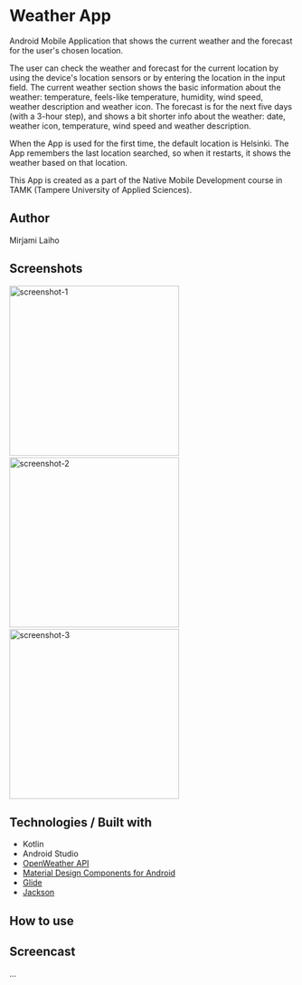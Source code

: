 # Weather App

Android Mobile Application that shows the current weather and the forecast for the user's chosen location.

The user can check the weather and forecast for the current location by using the device's location sensors or by entering the location in the input field.
The current weather section shows the basic information about the weather: temperature, feels-like temperature, humidity, wind speed, weather description and weather icon. The forecast is for the next five days (with a 3-hour step), and shows a bit shorter info about the weather: date, weather icon, temperature, wind speed and weather description.

When the App is used for the first time, the default location is Helsinki. The App remembers the last location searched, so when it restarts, it shows the weather based on that location.

This App is created as a part of the Native Mobile Development course in TAMK (Tampere University of Applied Sciences).

## Author

Mirjami Laiho

## Screenshots

<img width="300" alt="screenshot-1" src="https://user-images.githubusercontent.com/77788900/169082019-a50627a8-64a7-49e9-94b4-e50742f3bed5.jpg"> &nbsp;&nbsp;&nbsp; <img width="300" alt="screenshot-2" src="https://user-images.githubusercontent.com/77788900/169082959-8c3e6449-345c-4555-88c2-ab8c9579c92d.jpg"> &nbsp;&nbsp;&nbsp; <img width="300" alt="screenshot-3" src="https://user-images.githubusercontent.com/77788900/169083029-835cff05-41da-4bef-b527-f1677e1654f8.jpg">

## Technologies / Built with

- Kotlin
- Android Studio
- [OpenWeather API](https://openweathermap.org/api)
- [Material Design Components for Android](https://material.io/components?platform=android)
- [Glide](https://github.com/bumptech/glide)
- [Jackson](https://github.com/FasterXML/jackson)

## How to use



## Screencast

...

